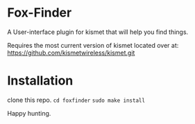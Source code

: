 # Fox-Finder
A User-interface plugin for kismet that will help you find things.

Requires the most current version of kismet located over at:
https://github.com/kismetwireless/kismet.git

# Installation
clone this repo.
```cd foxfinder```
```sudo make install```

Happy hunting.
